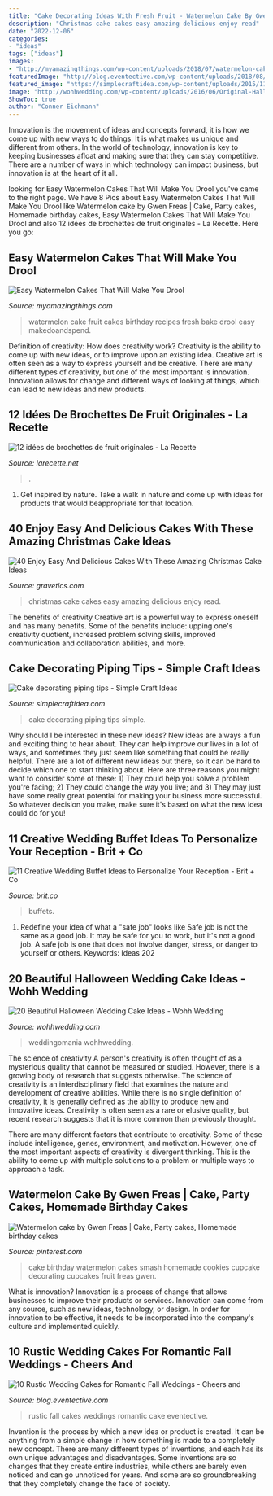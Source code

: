 ```yaml
---
title: "Cake Decorating Ideas With Fresh Fruit - Watermelon Cake By Gwen Freas"
description: "Christmas cake cakes easy amazing delicious enjoy read"
date: "2022-12-06"
categories:
- "ideas"
tags: ["ideas"]
images:
- "http://myamazingthings.com/wp-content/uploads/2018/07/watermelon-cake-5-.jpg"
featuredImage: "http://blog.eventective.com/wp-content/uploads/2018/08/7b6e4467122615c26911dcbdc58b5c6e.jpg"
featured_image: "https://simplecraftidea.com/wp-content/uploads/2015/11/11745323_1045128772178867_7368435860878284430_n7.jpg"
image: "http://wohhwedding.com/wp-content/uploads/2016/06/Original-Halloween-Wedding-Cake.jpg"
ShowToc: true
author: "Conner Eichmann"
---
```



Innovation is the movement of ideas and concepts forward, it is how we come up with new ways to do things. It is what makes us unique and different from others. In the world of technology, innovation is key to keeping businesses afloat and making sure that they can stay competitive. There are a number of ways in which technology can impact business, but innovation is at the heart of it all.

	

		
looking for Easy Watermelon Cakes That Will Make You Drool you've came to the right page. We have 8 Pics about Easy Watermelon Cakes That Will Make You Drool like Watermelon cake by Gwen Freas | Cake, Party cakes, Homemade birthday cakes, Easy Watermelon Cakes That Will Make You Drool and also 12 idées de brochettes de fruit originales - La Recette. Here you go:
		
    
## Easy Watermelon Cakes That Will Make You Drool

<img loading=lazy src="http://myamazingthings.com/wp-content/uploads/2018/07/watermelon-cake-5-.jpg" onerror="this.onerror=null;this.src='https://tse3.mm.bing.net/th?id=OIP.ij0nMIzEr_M-aWdol9VMmgHaLH&amp;pid=15.1';" alt="Easy Watermelon Cakes That Will Make You Drool">

_Source: myamazingthings.com_

>watermelon cake fruit cakes birthday recipes fresh bake drool easy makedoandspend. 

	

Definition of creativity: How does creativity work?
Creativity is the ability to come up with new ideas, or to improve upon an existing idea. Creative art is often seen as a way to express yourself and be creative. There are many different types of creativity, but one of the most important is innovation. Innovation allows for change and different ways of looking at things, which can lead to new ideas and new products.

    
## 12 Idées De Brochettes De Fruit Originales - La Recette

<img loading=lazy src="http://larecette.net/wp-content/uploads/2015/03/11070737_10152803680807825_9160589441016240271_n.jpg" onerror="this.onerror=null;this.src='https://tse1.mm.bing.net/th?id=OIP.8ebVvk2LQVT_ag74HHXfTQHaLH&amp;pid=15.1';" alt="12 idées de brochettes de fruit originales - La Recette">

_Source: larecette.net_

>. 

	

1. Get inspired by nature. Take a walk in nature and come up with ideas for products that would beappropriate for that location.

    
## 40 Enjoy Easy And Delicious Cakes With These Amazing Christmas Cake Ideas

<img loading=lazy src="https://www.gravetics.com/wp-content/uploads/2017/04/Chesterfieldcakes-celebration-christmascakes-Christmas.jpg" onerror="this.onerror=null;this.src='https://tse2.mm.bing.net/th?id=OIP.pqu63QprEQjljw_xh_unIAHaHa&amp;pid=15.1';" alt="40 Enjoy Easy And Delicious Cakes With These Amazing Christmas Cake Ideas">

_Source: gravetics.com_

>christmas cake cakes easy amazing delicious enjoy read. 

	

The benefits of creativity
Creative art is a powerful way to express oneself and has many benefits. Some of the benefits include: upping one's creativity quotient, increased problem solving skills, improved communication and collaboration abilities, and more.

    
## Cake Decorating Piping Tips - Simple Craft Ideas

<img loading=lazy src="https://simplecraftidea.com/wp-content/uploads/2015/11/11745323_1045128772178867_7368435860878284430_n7.jpg" onerror="this.onerror=null;this.src='https://tse3.mm.bing.net/th?id=OIP.lRzugAbtq_9juu9GRAH7fwHaLG&amp;pid=15.1';" alt="Cake decorating piping tips - Simple Craft Ideas">

_Source: simplecraftidea.com_

>cake decorating piping tips simple. 

	

Why should I be interested in these new ideas?
New ideas are always a fun and exciting thing to hear about. They can help improve our lives in a lot of ways, and sometimes they just seem like something that could be really helpful. There are a lot of different new ideas out there, so it can be hard to decide which one to start thinking about. Here are three reasons you might want to consider some of these: 1) They could help you solve a problem you're facing; 2) They could change the way you live; and 3) They may just have some really great potential for making your business more successful. So whatever decision you make, make sure it's based on what the new idea could do for you!

    
## 11 Creative Wedding Buffet Ideas To Personalize Your Reception - Brit + Co

<img loading=lazy src="https://www.brit.co/media-library/eyJhbGciOiJIUzI1NiIsInR5cCI6IkpXVCJ9.eyJpbWFnZSI6Imh0dHBzOi8vYXNzZXRzLnJibC5tcy8yMTc3NTUwMi9vcmlnaW4uanBnIiwiZXhwaXJlc19hdCI6MTY1OTE2NDkyOX0.fHrtpX8AhxRfEfPIyd_VfVYRjapCUi-TvGjQNe02dKg/image.jpg?width=1500&amp;coordinates=150%2C0%2C150%2C0&amp;height=2000" onerror="this.onerror=null;this.src='https://tse3.mm.bing.net/th?id=OIP.Ndrmi_1vQHsr7PtQz_ZNKAHaKl&amp;pid=15.1';" alt="11 Creative Wedding Buffet Ideas to Personalize Your Reception - Brit + Co">

_Source: brit.co_

>buffets. 

	

1) Redefine your idea of what a "safe job" looks like
Safe job is not the same as a good job. It may be safe for you to work, but it's not a good job. A safe job is one that does not involve danger, stress, or danger to yourself or others. Keywords: Ideas 202
    
## 20 Beautiful Halloween Wedding Cake Ideas - Wohh Wedding

<img loading=lazy src="http://wohhwedding.com/wp-content/uploads/2016/06/Original-Halloween-Wedding-Cake.jpg" onerror="this.onerror=null;this.src='https://tse4.mm.bing.net/th?id=OIP.YvkqBuSwpyku-a69cnUW-gHaLH&amp;pid=15.1';" alt="20 Beautiful Halloween Wedding Cake Ideas - Wohh Wedding">

_Source: wohhwedding.com_

>weddingomania wohhwedding. 

	

The science of creativity
A person's creativity is often thought of as a mysterious quality that cannot be measured or studied. However, there is a growing body of research that suggests otherwise. The science of creativity is an interdisciplinary field that examines the nature and development of creative abilities.
While there is no single definition of creativity, it is generally defined as the ability to produce new and innovative ideas. Creativity is often seen as a rare or elusive quality, but recent research suggests that it is more common than previously thought.

There are many different factors that contribute to creativity. Some of these include intelligence, genes, environment, and motivation. However, one of the most important aspects of creativity is divergent thinking. This is the ability to come up with multiple solutions to a problem or multiple ways to approach a task.

    
## Watermelon Cake By Gwen Freas | Cake, Party Cakes, Homemade Birthday Cakes

<img loading=lazy src="https://i.pinimg.com/736x/f5/ff/44/f5ff44e4e20ee8c3df9569cd82dd786c.jpg" onerror="this.onerror=null;this.src='https://tse3.mm.bing.net/th?id=OIP.h7D5eFFIowAiutwKP2zEPgHaLH&amp;pid=15.1';" alt="Watermelon cake by Gwen Freas | Cake, Party cakes, Homemade birthday cakes">

_Source: pinterest.com_

>cake birthday watermelon cakes smash homemade cookies cupcake decorating cupcakes fruit freas gwen. 

	

What is innovation?
Innovation is a process of change that allows businesses to improve their products or services. Innovation can come from any source, such as new ideas, technology, or design. In order for innovation to be effective, it needs to be incorporated into the company's culture and implemented quickly.

    
## 10 Rustic Wedding Cakes For Romantic Fall Weddings - Cheers And

<img loading=lazy src="http://blog.eventective.com/wp-content/uploads/2018/08/7b6e4467122615c26911dcbdc58b5c6e.jpg" onerror="this.onerror=null;this.src='https://tse3.mm.bing.net/th?id=OIP._3DK965ryqB9L3sVmNaH4AHaLH&amp;pid=15.1';" alt="10 Rustic Wedding Cakes for Romantic Fall Weddings - Cheers and">

_Source: blog.eventective.com_

>rustic fall cakes weddings romantic cake eventective. 

	

Invention is the process by which a new idea or product is created. It can be anything from a simple change in how something is made to a completely new concept. There are many different types of inventions, and each has its own unique advantages and disadvantages. Some inventions are so changes that they create entire industries, while others are barely even noticed and can go unnoticed for years. And some are so groundbreaking that they completely change the face of society.

